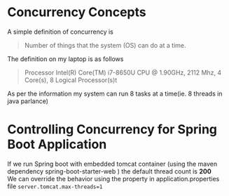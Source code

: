 # Concurrency Concepts
A simple definition of concurrency is  
> Number of things that the system (OS) can do at a time.  

The definition on my laptop is as follows  

> Processor	Intel(R) Core(TM) i7-8650U CPU @ 1.90GHz, 2112 Mhz, 4 Core(s), 8 Logical Processor(s)t  

As per the information my system can run 8 tasks at a time(ie. 8 threads in java parlance)

# Controlling Concurrency for Spring Boot Application
If we run Spring boot with embedded tomcat container (using the maven dependency spring-boot-starter-web ) the default thread count is **200**  
We can override the behavior using the property in application.properties file
`server.tomcat.max-threads=1`  
